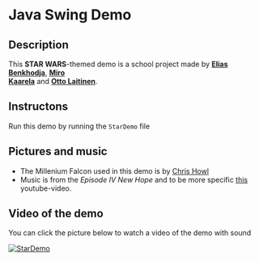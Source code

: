 # Java Swing Demo

## Description
This **STAR WARS**-themed demo is a school project made by [**Elias Benkhodja**](https://github.com/quvide), [**Miro  
Kaarela**](https://github.com/mkaarela) and [**Otto Laitinen**](https://github.com/OttoLaitinen).


## Instructons
Run this demo by running the `StarDemo` file  


## Pictures and music 
 * The Millenium Falcon used in this demo is by [Chris Howl](https://howlmodelinganimationandgames.wordpress.com/2015/08/24/millennium-falcon-now-textured/)
 * Music is from the *Episode IV New Hope* and to be more specific [this](https://www.youtube.com/watch?v=IaBbM7H2dW8) youtube-video.
 
 ## Video of the demo  
 You can click the picture below to watch a video of the demo with sound  
 
[![StarDemo](https://img.youtube.com/vi/vHTrDuJOfpY/0.jpg)](https://www.youtube.com/watch?v=vHTrDuJOfpY "StarDemo")

